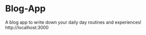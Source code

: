 # Blog-App
 A blog app to write down your daily day routines and experiences! 
http://localhost:3000
